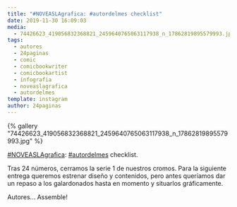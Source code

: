 ```yaml
---
title: "#NOVEASLAgrafica: #autordelmes checklist"
date: 2019-11-30 16:09:03
media: 
  - 74426623_419056832368821_2459640765063117938_n_17862819895579993.jpg
tags: 
  - autores
  - 24paginas
  - comic
  - comicbookwriter
  - comicbookartist
  - infografia
  - noveaslagrafica
  - autordelmes
template: instagram
author: 24paginas
---
```


{% gallery "74426623_419056832368821_2459640765063117938_n_17862819895579993.jpg" %}

[#NOVEASLAgrafica](/etiquetas/noveaslagrafica): [#autordelmes](/etiquetas/autordelmes) checklist.

Tras 24 números, cerramos la serie 1 de nuestros cromos. Para la siguiente entrega queremos estrenar diseño y contenidos, pero antes queríamos dar un repaso a los galardonados hasta en momento y situarlos gráficamente.

Autores... Assemble!
